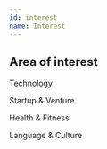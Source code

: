 ```yaml
---
id: interest
name: Interest
---
```


<section>

<h2><strong>Area of interest</strong></h2>

<div class="content">
  <div class="block">
    <p><i class="fas fa-cogs fa-s"></i><span>Technology</span></p>
    <p><i class="fas fa-rocket fa-s"></i><span>Startup & Venture</span></p>
  </div>

  <div class="block">
    <p><i class="fas fa-heartbeat fa-s"></i><span>Health & Fitness</span></p>
    <p><i class="fas fa-globe fa-s"></i><span>Language & Culture</span></p>
  </div>
</div>

</section>